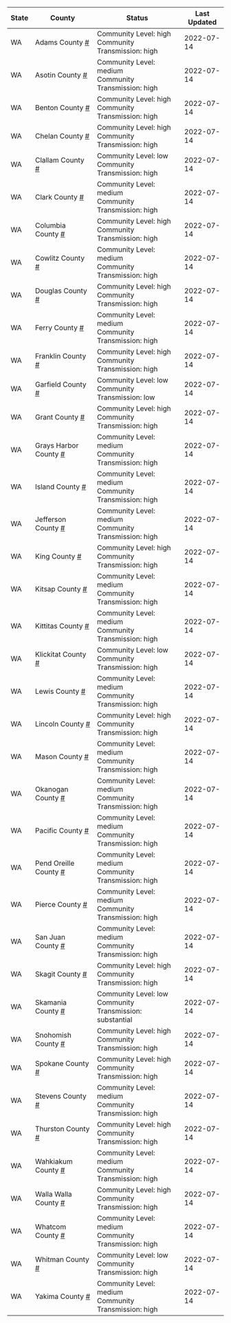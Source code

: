 State | County | Status | Last Updated
--- | --- | --- | --- 
WA | Adams County <a href="#adams_county">#</a> | <a name="adams_county"></a>Community Level: high<br/>Community Transmission: high | 2022-07-14
WA | Asotin County <a href="#asotin_county">#</a> | <a name="asotin_county"></a>Community Level: medium<br/>Community Transmission: high | 2022-07-14
WA | Benton County <a href="#benton_county">#</a> | <a name="benton_county"></a>Community Level: high<br/>Community Transmission: high | 2022-07-14
WA | Chelan County <a href="#chelan_county">#</a> | <a name="chelan_county"></a>Community Level: high<br/>Community Transmission: high | 2022-07-14
WA | Clallam County <a href="#clallam_county">#</a> | <a name="clallam_county"></a>Community Level: low<br/>Community Transmission: high | 2022-07-14
WA | Clark County <a href="#clark_county">#</a> | <a name="clark_county"></a>Community Level: medium<br/>Community Transmission: high | 2022-07-14
WA | Columbia County <a href="#columbia_county">#</a> | <a name="columbia_county"></a>Community Level: high<br/>Community Transmission: high | 2022-07-14
WA | Cowlitz County <a href="#cowlitz_county">#</a> | <a name="cowlitz_county"></a>Community Level: medium<br/>Community Transmission: high | 2022-07-14
WA | Douglas County <a href="#douglas_county">#</a> | <a name="douglas_county"></a>Community Level: high<br/>Community Transmission: high | 2022-07-14
WA | Ferry County <a href="#ferry_county">#</a> | <a name="ferry_county"></a>Community Level: medium<br/>Community Transmission: high | 2022-07-14
WA | Franklin County <a href="#franklin_county">#</a> | <a name="franklin_county"></a>Community Level: high<br/>Community Transmission: high | 2022-07-14
WA | Garfield County <a href="#garfield_county">#</a> | <a name="garfield_county"></a>Community Level: low<br/>Community Transmission: low | 2022-07-14
WA | Grant County <a href="#grant_county">#</a> | <a name="grant_county"></a>Community Level: high<br/>Community Transmission: high | 2022-07-14
WA | Grays Harbor County <a href="#grays_harbor_county">#</a> | <a name="grays_harbor_county"></a>Community Level: medium<br/>Community Transmission: high | 2022-07-14
WA | Island County <a href="#island_county">#</a> | <a name="island_county"></a>Community Level: medium<br/>Community Transmission: high | 2022-07-14
WA | Jefferson County <a href="#jefferson_county">#</a> | <a name="jefferson_county"></a>Community Level: medium<br/>Community Transmission: high | 2022-07-14
WA | King County <a href="#king_county">#</a> | <a name="king_county"></a>Community Level: high<br/>Community Transmission: high | 2022-07-14
WA | Kitsap County <a href="#kitsap_county">#</a> | <a name="kitsap_county"></a>Community Level: medium<br/>Community Transmission: high | 2022-07-14
WA | Kittitas County <a href="#kittitas_county">#</a> | <a name="kittitas_county"></a>Community Level: medium<br/>Community Transmission: high | 2022-07-14
WA | Klickitat County <a href="#klickitat_county">#</a> | <a name="klickitat_county"></a>Community Level: low<br/>Community Transmission: high | 2022-07-14
WA | Lewis County <a href="#lewis_county">#</a> | <a name="lewis_county"></a>Community Level: medium<br/>Community Transmission: high | 2022-07-14
WA | Lincoln County <a href="#lincoln_county">#</a> | <a name="lincoln_county"></a>Community Level: high<br/>Community Transmission: high | 2022-07-14
WA | Mason County <a href="#mason_county">#</a> | <a name="mason_county"></a>Community Level: medium<br/>Community Transmission: high | 2022-07-14
WA | Okanogan County <a href="#okanogan_county">#</a> | <a name="okanogan_county"></a>Community Level: medium<br/>Community Transmission: high | 2022-07-14
WA | Pacific County <a href="#pacific_county">#</a> | <a name="pacific_county"></a>Community Level: medium<br/>Community Transmission: high | 2022-07-14
WA | Pend Oreille County <a href="#pend_oreille_county">#</a> | <a name="pend_oreille_county"></a>Community Level: medium<br/>Community Transmission: high | 2022-07-14
WA | Pierce County <a href="#pierce_county">#</a> | <a name="pierce_county"></a>Community Level: medium<br/>Community Transmission: high | 2022-07-14
WA | San Juan County <a href="#san_juan_county">#</a> | <a name="san_juan_county"></a>Community Level: medium<br/>Community Transmission: high | 2022-07-14
WA | Skagit County <a href="#skagit_county">#</a> | <a name="skagit_county"></a>Community Level: high<br/>Community Transmission: high | 2022-07-14
WA | Skamania County <a href="#skamania_county">#</a> | <a name="skamania_county"></a>Community Level: low<br/>Community Transmission: substantial | 2022-07-14
WA | Snohomish County <a href="#snohomish_county">#</a> | <a name="snohomish_county"></a>Community Level: high<br/>Community Transmission: high | 2022-07-14
WA | Spokane County <a href="#spokane_county">#</a> | <a name="spokane_county"></a>Community Level: high<br/>Community Transmission: high | 2022-07-14
WA | Stevens County <a href="#stevens_county">#</a> | <a name="stevens_county"></a>Community Level: medium<br/>Community Transmission: high | 2022-07-14
WA | Thurston County <a href="#thurston_county">#</a> | <a name="thurston_county"></a>Community Level: high<br/>Community Transmission: high | 2022-07-14
WA | Wahkiakum County <a href="#wahkiakum_county">#</a> | <a name="wahkiakum_county"></a>Community Level: medium<br/>Community Transmission: high | 2022-07-14
WA | Walla Walla County <a href="#walla_walla_county">#</a> | <a name="walla_walla_county"></a>Community Level: high<br/>Community Transmission: high | 2022-07-14
WA | Whatcom County <a href="#whatcom_county">#</a> | <a name="whatcom_county"></a>Community Level: medium<br/>Community Transmission: high | 2022-07-14
WA | Whitman County <a href="#whitman_county">#</a> | <a name="whitman_county"></a>Community Level: low<br/>Community Transmission: high | 2022-07-14
WA | Yakima County <a href="#yakima_county">#</a> | <a name="yakima_county"></a>Community Level: medium<br/>Community Transmission: high | 2022-07-14
